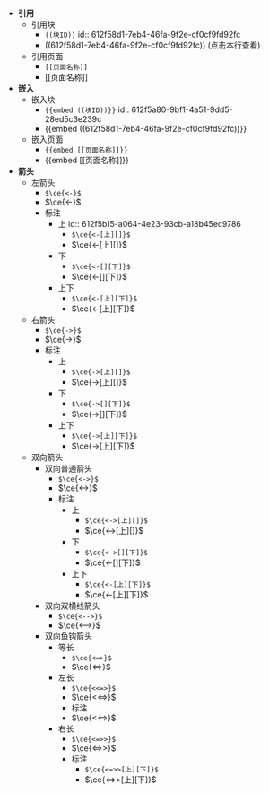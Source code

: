 - **引用**
	- 引用块
		- `((块ID))`
		  id:: 612f58d1-7eb4-46fa-9f2e-cf0cf9fd92fc
		- ((612f58d1-7eb4-46fa-9f2e-cf0cf9fd92fc)) (点击本行查看)
	- 引用页面
		- `[[页面名称]]`
		- [[页面名称]]
- **嵌入**
	- 嵌入块
		- `{{embed ((块ID))}}`
		  id:: 612f5a80-9bf1-4a51-9dd5-28ed5c3e239c
		- {{embed ((612f58d1-7eb4-46fa-9f2e-cf0cf9fd92fc))}}
	- 嵌入页面
		- `{{embed [[页面名称]]}}`
		- {{embed [[页面名称]]}}
- **箭头**
	- 左箭头
		- `$\ce{<-}$`
		- $\ce{<-}$
		- 标注
			- 上
			  id:: 612f5b15-a064-4e23-93cb-a18b45ec9786
				- `$\ce{<-[上][]}$`
				- $\ce{<-[上][]}$
			- 下
				- `$\ce{<-[][下]}$`
				- $\ce{<-[][下]}$
			- 上下
				- `$\ce{<-[上][下]}$`
				- $\ce{<-[上][下]}$
	- 右箭头
		- `$\ce{->}$`
		- $\ce{->}$
		- 标注
			- 上
				- `$\ce{->[上][]}$`
				- $\ce{->[上][]}$
			- 下
				- `$\ce{->[][下]}$`
				- $\ce{->[][下]}$
			- 上下
				- `$\ce{->[上][下]}$`
				- $\ce{->[上][下]}$
	- 双向箭头
		- 双向普通箭头
			- `$\ce{<->}$`
			- $\ce{<->}$
			- 标注
				- 上
					- `$\ce{<->[上][]}$`
					- $\ce{<->[上][]}$
				- 下
					- `$\ce{<->[][下]}$`
					- $\ce{<-[][下]}$
				- 上下
					- `$\ce{<-[上][下]}$`
					- $\ce{<-[上][下]}$
		- 双向双横线箭头
			- `$\ce{<-->}$`
			- $\ce{<-->}$
		- 双向鱼钩箭头
			- 等长
				- `$\ce{<=>}$`
				- $\ce{<=>}$
			- 左长
				- `$\ce{<<=>}$`
				- $\ce{<<=>}$
				- 标注
				- $\ce{<<=>}$
			- 右长
				- `$\ce{<=>>}$`
				- $\ce{<=>>}$
				- 标注
					- `$\ce{<=>>[上][下]}$`
					- $\ce{<=>>[上][下]}$
